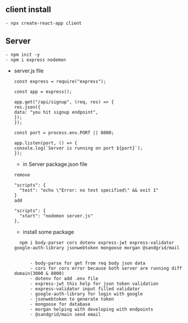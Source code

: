 ## client install

    - npx create-react-app client

## Server

    - npm init -y
    - npm i express nodemon

- server.js file

  ```
  const express = require("express");

  const app = express();

  app.get("/api/signup", (req, res) => {
  res.json({
  data: "you hit signup endpoint",
  });
  });

  const port = process.env.PORT || 8000;

  app.listen(port, () => {
  console.log(`Server is running on port ${port}`);
  });

  ```

  - in Server package.json file

  ```
  remove

  "scripts": {
    "test": "echo \"Error: no test specified\" && exit 1"
  }
  add

  "scripts": {
    "start": "nodemon server.js"
  },

  ```

  - install some package

  ```
    npm i body-parser cors dotenv express-jwt express-validator google-auth-library jsonwebtoken mongoose morgan @sandgrid/mail


        - body-parse for get from req body json data
        - cors for cors error because both server are running diff domain(3000 & 8000)
        - dotenv for add .env file
        - express-jwt this help for json token validation
        - express-validator input filled validator
        - google-auth-library for login with google
        - jsonwebtoken to generate token
        - mongoose for database
        - morgan helping with developing with endpoints
        - @sandgrid/main send email
  ```
